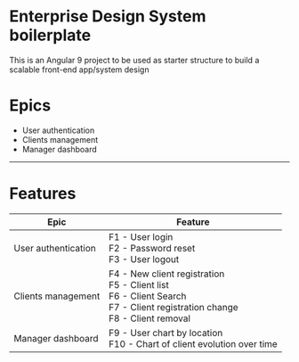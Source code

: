 # Enterprise Design System boilerplate
This is an Angular 9 project to be used as starter structure to build a scalable front-end app/system design


# Epics
* User authentication
* Clients management
* Manager dashboard

---

# Features
|Epic|Feature|
|---|---|
|User authentication| F1 - User login <br/> F2 - Password reset <br/> F3 - User logout |
|Clients management | F4 - New client registration <br/> F5 - Client list <br/> F6 - Client Search <br/> F7 - Client registration change <br/> F8 - Client removal| 
|Manager dashboard| F9 - User chart by location <br/> F10 - Chart of client evolution over time | 
